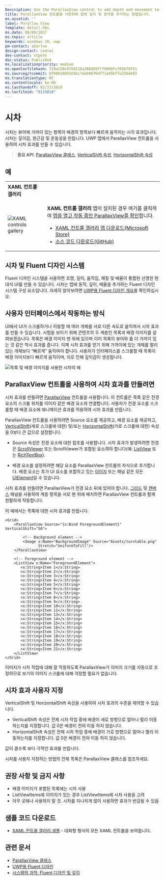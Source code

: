 ```yaml
---
Description: Use the ParallaxView control to add depth and movement to your app.
title: ParallaxView 컨트롤을 사용하여 앱에 깊이 및 동작을 추가하는 방법입니다.
ms.assetid: ''
label: Parallax View
template: detail.hbs
ms.date: 08/09/2017
ms.topic: article
keywords: windows 10, uwp
pm-contact: abarlow
design-contact: conrwi
dev-contact: stpete
doc-status: Published
ms.localizationpriority: medium
ms.openlocfilehash: 719a150c6750116a368d59fff9600fcf65bf8f61
ms.sourcegitcommit: 079801609165bc7eb69670d771a05bffe236d483
ms.translationtype: MT
ms.contentlocale: ko-KR
ms.lasthandoff: 02/27/2019
ms.locfileid: "9115810"
---
```

# <a name="parallax"></a>시차

시차는 뷰어에 가까이 있는 항목이 배경의 항목보다 빠르게 움직이는 시각 효과입니다. 시차는 깊이감, 원근감 및 운동성을 만듭니다. UWP 앱에서 ParallaxView 컨트롤을 사용하여 시차 효과를 만들 수 있습니다.  

> **중요 API**: [ParallaxView 클래스](https://docs.microsoft.com/uwp/api/Windows.UI.Xaml.Controls.Parallaxview), [VerticalShift 속성](https://docs.microsoft.com/uwp/api/Windows.UI.Xaml.Controls.Parallaxview.VerticalShift), [HorizontalShift 속성](https://docs.microsoft.com/uwp/api/Windows.UI.Xaml.Controls.Parallaxview.HorizontalShift)

## <a name="examples"></a>예

<table>
<th align="left">XAML 컨트롤 갤러리<th>
<tr>
<td><img src="images/xaml-controls-gallery-sm.png" alt="XAML controls gallery"></img></td>
<td>
    <p><strong style="font-weight: semi-bold">XAML 컨트롤 갤러리</strong> 앱이 설치된 경우 여기를 클릭하여 <a href="xamlcontrolsgallery:/item/ParallaxView">앱을 열고 작동 중인 ParallaxView를 확인</a>합니다.</p>
    <ul>
    <li><a href="https://www.microsoft.com/store/productId/9MSVH128X2ZT">XAML 컨트롤 갤러리 앱 다운로드(Microsoft Store)</a></li>
    <li><a href="https://github.com/Microsoft/Xaml-Controls-Gallery">소스 코드 다운로드(GitHub)</a></li>
    </ul>
</td>
</tr>
</table>

## <a name="parallax-and-the-fluent-design-system"></a>시차 및 Fluent 디자인 시스템

 Fluent 디자인 시스템을 사용하면 조명, 깊이, 움직임, 재질 및 배율이 통합된 선명한 현대식 UI를 만들 수 있습니다. 시차는 앱에 동작, 깊이, 배율을 추가하는 Fluent 디자인 시스템 구성 요소입니다. 자세히 알아보려면 [UWP용 Fluent 디자인 개요](../fluent-design-system/index.md)를 확인하십시오.

## <a name="how-it-works-in-a-user-interface"></a>사용자 인터페이스에서 작동하는 방식

UI에서 UI가 스크롤하거나 이동할 때 여러 개체를 서로 다른 속도로 움직여서 시차 효과를 만들 수 있습니다. <!-- Parallax is an important tool in adding depth to applications along with other techniques like transition animations, perspective tilt, and layering. --> 시험을 보이기 위해 콘텐츠의 두 계층인 목록과 배경 이미지를 살펴보겠습니다.  목록은 배경 이미지 맨 위에 있으며 이미 목록이 뷰어와 좀 더 가까이 있는 것 같은 착시 효과를 줍니다.  이제 시차 효과를 얻기 위해 가까이에 있는 개체를 멀리 있는 개체보다 “빠르게” 움직여야 합니다.  사용자가 인터페이스를 스크롤할 때 목록이 배경 이미지보다 빠르게 움직이며, 이로 인해 깊이감이 생성됩니다.

 ![목록 및 배경 이미지를 사용한 시차의 예](images/_Parallax_v2.gif)

 
## <a name="using-the-parallaxview-control-to-create-a-parallax-effect"></a>ParallaxView 컨트롤을 사용하여 시차 효과를 만들려면

시차 효과를 만들려면 [ParallaxView](https://docs.microsoft.com/uwp/api/Windows.UI.Xaml.Controls.Parallaxview) 컨트롤을 사용합니다. 이 컨트롤은 목록 같은 전경 요소의 스크롤 위치를 이미지 같은 배경 요소와 연결합니다. 사용자가 전경 요소를 스크롤할 때 배경 요소에 애니메이션 효과를 적용하여 시차 효과를 만듭니다. 

ParallaxView 컨트롤을 사용하려면 Source 요소를 제공하고, 배경 요소를 제공하고, [VerticalShift](https://docs.microsoft.com/uwp/api/Windows.UI.Xaml.Controls.Parallaxview.VerticalShift)(세로 스크롤에 대한) 및/또는 [HorizontalShift](https://docs.microsoft.com/uwp/api/Windows.UI.Xaml.Controls.Parallaxview.HorizontalShift)(가로 스크롤에 대한) 속성을 0보다 큰 값으로 설정합니다. 
* Source 속성은 전경 요소에 대한 참조를 사용합니다. 시차 효과가 발생하려면 전경은 [ScrollViewer](https://docs.microsoft.com/en-us/uwp/api/Windows.UI.Xaml.Controls.ScrollViewer) 또는 ScrollViewer가 포함된 요소여야 합니다(예: [ListView](https://docs.microsoft.com/en-us/uwp/api/windows.ui.xaml.controls.listview) 또는 [RichTextBox](https://docs.microsoft.com/en-us/uwp/api/Windows.UI.Xaml.Controls.RichEditBox)). 

* 배경 요소를 설정하려면 해당 요소를 ParallaxView 컨트롤의 자식으로 추가합니다. 배경 요소는 추가 UI 요소를 포함하고 있는 [이미지](https://docs.microsoft.com/en-us/uwp/api/Windows.UI.Xaml.Controls.Image) 또는 패널 같은 모든 [UIElement](https://docs.microsoft.com/en-us/uwp/api/windows.ui.xaml.uielement)일 수 있습니다. 

시차 효과를 만들려면 ParallaxView가 전경 요소 뒤에 있어야 합니다. [그리드](https://docs.microsoft.com/en-us/uwp/api/windows.ui.xaml.controls.grid) 및 [캔버스](https://docs.microsoft.com/en-us/uwp/api/windows.ui.xaml.controls.canvas) 패널을 사용하여 계층 항목을 서로 맨 위에 배치하면 ParallaxView 컨트롤과 함께 원활하게 작동합니다.  

이 예에서는 목록에 대한 시차 효과를 만듭니다.
 
```xaml
<Grid>
    <ParallaxView Source="{x:Bind ForegroundElement}" VerticalShift="50"> 
    
        <!-- Background element --> 
        <Image x:Name="BackgroundImage" Source="Assets/turntable.png"
               Stretch="UniformToFill"/>
    </ParallaxView>
    
    <!-- Foreground element -->
    <ListView x:Name="ForegroundElement">
       <x:String>Item 1</x:String> 
       <x:String>Item 2</x:String> 
       <x:String>Item 3</x:String> 
       <x:String>Item 4</x:String> 
       <x:String>Item 5</x:String>  
       <x:String>Item 6</x:String> 
       <x:String>Item 7</x:String> 
       <x:String>Item 8</x:String> 
       <x:String>Item 9</x:String> 
       <x:String>Item 10</x:String>     
       <x:String>Item 11</x:String> 
       <x:String>Item 13</x:String> 
       <x:String>Item 14</x:String> 
       <x:String>Item 15</x:String> 
       <x:String>Item 16</x:String>     
       <x:String>Item 17</x:String> 
       <x:String>Item 18</x:String> 
       <x:String>Item 19</x:String> 
       <x:String>Item 20</x:String> 
       <x:String>Item 21</x:String>        
    </ListView>
</Grid>
``` 

이미지가 시차 작업에 대해 잘 작동하도록 ParallaxView가 이미지 크기를 자동으로 조정하므로 보기의 이미지 스크롤에 대해 걱정할 필요가 없습니다.

## <a name="customizing-the-parallax-effect"></a>시차 효과 사용자 지정 

VerticalShift 및 HorizontalShift 속성을 사용하여 시차 효과의 수준을 제어할 수 있습니다.

* VerticalShift 속성은 전체 시차 작업 중에 배경이 세로 방향으로 얼마나 멀리 이동하는지를 지정합니다. 값 0은 배경이 전혀 이동 하지 않습니다.
* HorizontalShift 속성은 전체 시차 작업 중에 배경이 가로 방향으로 얼마나 멀리 이동하는지를 지정합니다. 값 0은 배경이 전혀 이동 하지 않습니다.

값이 클수록 보다 극적인 효과를 만듭니다. 

시차를 사용자 지정하는 방법의 전체 목록은 ParallaxView 클래스를 참조하세요. 

## <a name="dos-and-donts"></a>권장 사항 및 금지 사항

- 배경 이미지가 포함된 목록에는 시차 사용
- ListViewItems에 이미지가 있는 경우 ListViewItems에 시차 사용을 고려
- 아무 곳에나 사용하지 말 것. 시차를 지나치게 많이 사용하면 효과가 반감될 수 있음

## <a name="get-the-sample-code"></a>샘플 코드 다운로드

- [XAML 컨트롤 갤러리 샘플](https://github.com/Microsoft/Xaml-Controls-Gallery) - 대화형 형식의 모든 XAML 컨트롤을 보여줍니다.

## <a name="related-articles"></a>관련 문서

- [ParallaxView 클래스](https://docs.microsoft.com/uwp/api/Windows.UI.Xaml.Controls.Parallaxview) 
- [UWP용 Fluent 디자인](../fluent-design-system/index.md)
- [시스템의 과학: Fluent 디자인 및 깊이](https://medium.com/microsoft-design/science-in-the-system-fluent-design-and-depth-fb6d0f23a53f)
